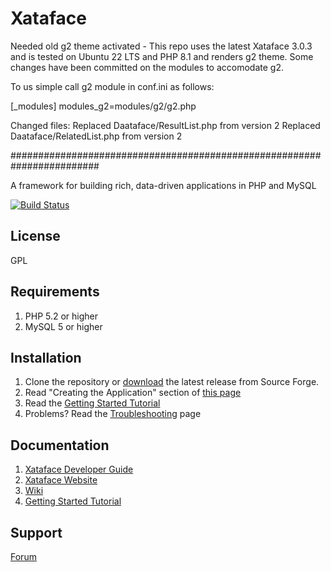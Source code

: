 # Xataface

Needed old g2 theme activated - This repo uses the latest Xataface 3.0.3 and is tested on Ubuntu 22 LTS and PHP 8.1 and renders g2 theme. Some changes have been committed on the modules to accomodate g2. 

To us simple call g2 module in conf.ini as follows:

[_modules]
modules_g2=modules/g2/g2.php

Changed files:
Replaced Daataface/ResultList.php from version 2
Replaced Daataface/RelatedList.php from version 2 

########################################################################

A framework for building rich, data-driven applications in PHP and MySQL

[![Build Status](https://travis-ci.org/shannah/xataface.svg?branch=master)](https://travis-ci.org/shannah/xataface)



## License

GPL

## Requirements

1. PHP 5.2 or higher
2. MySQL 5 or higher

## Installation

1. Clone the repository or [download](https://github.com/shannah/xataface/releases) the latest release from Source Forge.
2. Read "Creating the Application" section of [this page](http://xataface.com/wiki/How_to_build_a_PHP_MySQL_Application_with_4_lines_of_code)
3. Read the [Getting Started Tutorial](http://xataface.com/documentation/tutorial/getting_started)
4. Problems?  Read the [Troubleshooting](http://xataface.com/wiki/Troubleshooting) page

## Documentation

1. [Xataface Developer Guide](https://shannah.github.io/xataface-manual/)
2. [Xataface Website](http://xataface.com)
3. [Wiki](http://xataface.com/wiki)
4. [Getting Started Tutorial](http://xataface.com/documentation/tutorial/getting_started)

## Support
[Forum](http://xataface.com/forum)
